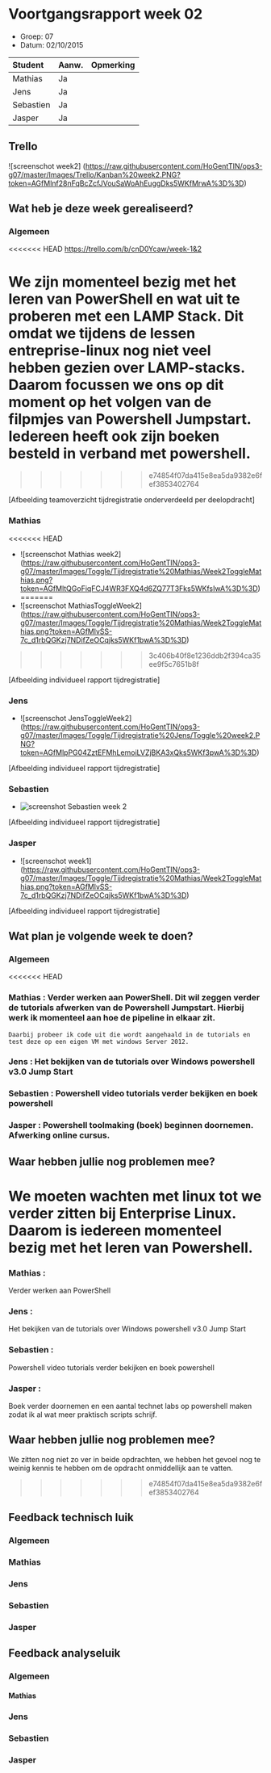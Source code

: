 # Voortgangsrapport week 02

* Groep: 07
* Datum: 02/10/2015


| Student  | Aanw. | Opmerking |
| :---     | :---  | :---      |
| Mathias  |  Ja   |           |
| Jens     |  Ja   |           |
| Sebastien|  Ja   |           |
| Jasper   |  Ja   |           |

## Trello

![screenschot week2] (https://raw.githubusercontent.com/HoGentTIN/ops3-g07/master/Images/Trello/Kanban%20week2.PNG?token=AGfMlnf28nFqBcZcfJVouSaWoAhEuggDks5WKfMrwA%3D%3D)

## Wat heb je deze week gerealiseerd?

### Algemeen

<<<<<<< HEAD
https://trello.com/b/cnD0Ycaw/week-1&2

We zijn momenteel bezig met het leren van PowerShell en wat uit te proberen met een LAMP Stack.
Dit omdat we tijdens de lessen entreprise-linux nog niet veel hebben gezien over LAMP-stacks.
Daarom focussen we ons op dit moment op het volgen van de filpmjes van Powershell Jumpstart.
Iedereen heeft ook zijn boeken besteld in verband met powershell.
=======
>>>>>>> e74854f07da415e8ea5da9382e6fef3853402764


[Afbeelding teamoverzicht tijdregistratie onderverdeeld per deelopdracht]

### Mathias

<<<<<<< HEAD
* ![screenschot Mathias week2] (https://raw.githubusercontent.com/HoGentTIN/ops3-g07/master/Images/Toggle/Tijdregistratie%20Mathias/Week2ToggleMathias.png?token=AGfMltQGoFiqFCJ4WR3FXQ4d6ZQ77T3Fks5WKfsIwA%3D%3D)
=======
* ![screenschot MathiasToggleWeek2] (https://raw.githubusercontent.com/HoGentTIN/ops3-g07/master/Images/Toggle/Tijdregistratie%20Mathias/Week2ToggleMathias.png?token=AGfMlvSS-7c_d1rbQGKzj7NDifZeOCqjks5WKf1bwA%3D%3D)
>>>>>>> 3c406b40f8e1236ddb2f394ca35ee9f5c7651b8f

[Afbeelding individueel rapport tijdregistratie]

### Jens

* ![screenschot JensToggleWeek2] (https://raw.githubusercontent.com/HoGentTIN/ops3-g07/master/Images/Toggle/Tijdregistratie%20Jens/Toggle%20week2.PNG?token=AGfMlpPG04ZztEFMhLemoiLVZjBKA3xQks5WKf3pwA%3D%3D)

[Afbeelding individueel rapport tijdregistratie]

### Sebastien

* ![screenshot Sebastien week 2](https://raw.githubusercontent.com/HoGentTIN/ops3-g07/master/Images/Toggle/Tijdsregistratie%20S%C3%A9bastien/Toggle%20week2.PNG?token=AGfNEh-30XDHddoLhdWsqEFf4oME3U9qks5WLRUPwA%3D%3D)

[Afbeelding individueel rapport tijdregistratie]

### Jasper

* ![screenschot week1] (https://raw.githubusercontent.com/HoGentTIN/ops3-g07/master/Images/Toggle/Tijdregistratie%20Mathias/Week2ToggleMathias.png?token=AGfMlvSS-7c_d1rbQGKzj7NDifZeOCqjks5WKf1bwA%3D%3D)

[Afbeelding individueel rapport tijdregistratie]

## Wat plan je volgende week te doen?

### Algemeen
<<<<<<< HEAD
### Mathias : Verder werken aan PowerShell. Dit wil zeggen verder de tutorials afwerken van de Powershell Jumpstart. Hierbij werk ik momenteel aan hoe de pipeline in elkaar zit.
    Daarbij probeer ik code uit die wordt aangehaald in de tutorials en test deze op een eigen VM met windows Server 2012.
### Jens : Het bekijken van de tutorials over Windows powershell v3.0 Jump Start
### Sebastien : Powershell video tutorials verder bekijken en boek powershell
### Jasper : Powershell toolmaking (boek) beginnen doornemen. Afwerking online cursus.

## Waar hebben jullie nog problemen mee?

We moeten wachten met linux tot we verder zitten bij Enterprise Linux. 
Daarom is iedereen momenteel bezig met het leren van Powershell.
=======
### Mathias :
Verder werken aan PowerShell
### Jens :
Het bekijken van de tutorials over Windows powershell v3.0 Jump Start
### Sebastien :
Powershell video tutorials verder bekijken en boek powershell
### Jasper :
Boek verder doornemen en een aantal technet labs op powershell maken zodat ik al wat meer praktisch scripts schrijf.

## Waar hebben jullie nog problemen mee?

We zitten nog niet zo ver in beide opdrachten, we hebben het gevoel nog te weinig kennis te hebben om de opdracht onmiddellijk aan te vatten.
>>>>>>> e74854f07da415e8ea5da9382e6fef3853402764

## Feedback technisch luik

### Algemeen

### Mathias
### Jens
### Sebastien
### Jasper

## Feedback analyseluik

### Algemeen

#### Mathias
### Jens
### Sebastien
### Jasper



